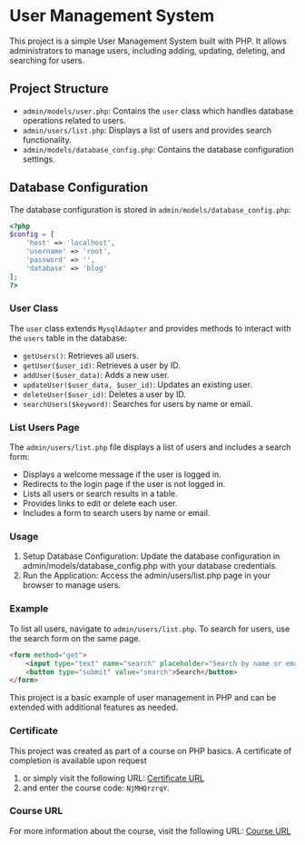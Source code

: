 # User Management System

This project is a simple User Management System built with PHP. It allows administrators to manage users, including adding, updating, deleting, and searching for users.

## Project Structure

- `admin/models/user.php`: Contains the `user` class which handles database operations related to users.
- `admin/users/list.php`: Displays a list of users and provides search functionality.
- `admin/models/database_config.php`: Contains the database configuration settings.

## Database Configuration

The database configuration is stored in `admin/models/database_config.php`:

```php
<?php
$config = [
    'host' => 'localhost',
    'username' => 'root',
    'password' => '',
    'database' => 'blog'
];
?>
```
### User Class
The `user` class extends `MysqlAdapter` and provides methods to interact with the `users` table in the database:  
- `getUsers()`: Retrieves all users.
- `getUser($user_id)`: Retrieves a user by ID.
- `addUser($user_data)`: Adds a new user.
- `updateUser($user_data, $user_id)`: Updates an existing user.
- `deleteUser($user_id)`: Deletes a user by ID.
- `searchUsers($keyword)`: Searches for users by name or email.
### List Users Page
The `admin/users/list.php` file displays a list of users and includes a search form:  
- Displays a welcome message if the user is logged in.
- Redirects to the login page if the user is not logged in.
- Lists all users or search results in a table.
- Provides links to edit or delete each user.
- Includes a form to search users by name or email.
### Usage
1. Setup Database Configuration: Update the database configuration in admin/models/database_config.php with your database credentials.
2. Run the Application: Access the admin/users/list.php page in your browser to manage users.
### Example
To list all users, navigate to `admin/users/list.php`. To search for users, use the search form on the same page.
```html
<form method="get">
    <input type="text" name="search" placeholder="Search by name or email">
    <button type="submit" value="search">Search</button>
</form>
```
This project is a basic example of user management in PHP and can be extended with additional features as needed.
### Certificate
This project was created as part of a course on PHP basics. A certificate of completion is available upon request
1. or simply visit the following URL: [Certificate URL](https://maharatech.gov.eg/mod/customcert/verify_certificate.php)
2. and enter the course code: `NjMHQrzrqY`.
### Course URL
For more information about the course, visit the following URL: [Course URL](https://maharatech.gov.eg/course/view.php?id=21)